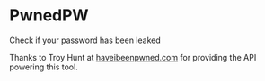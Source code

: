 # PwnedPW
Check if your password has been leaked

Thanks to Troy Hunt at [haveibeenpwned.com](https://haveibeenpwned.com) for providing the API powering this tool.
